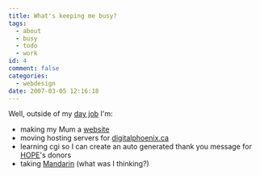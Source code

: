 ```yaml
---
title: What's keeping me busy?
tags:
  - about
  - busy
  - todo
  - work
id: 4
comment: false
categories:
  - webdesign
date: 2007-03-05 12:16:18
---
```


Well, outside of my [day job](http://www.bcit.ca/facultystaff/bios/1431805) I'm:

*   making my Mum a [website](http://barbhobson.ca)
*   moving hosting servers for [digitalphoenix.ca](http://digitalphoenix.ca)
*   learning cgi so I can create an auto generated thank you message for [HOPE](http://www.hope-international.com)'s donors
*   taking [Mandarin](http://www.bcit.ca/study/courses/cint1110) (what was I thinking?)